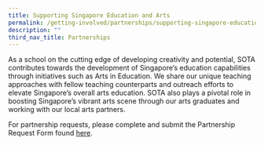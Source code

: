```yaml
---
title: Supporting Singapore Education and Arts
permalink: /getting-involved/partnerships/supporting-singapore-education-and-arts/
description: ""
third_nav_title: Partnerships
---
```

As a school on the cutting edge of developing creativity and potential, SOTA contributes towards the development of Singapore’s education capabilities through initiatives such as Arts in Education. We share our unique teaching approaches with fellow teaching counterparts and outreach efforts to elevate Singapore’s overall arts education. SOTA also plays a pivotal role in boosting Singapore’s vibrant arts scene through our arts graduates and working with our local arts partners.

  
For partnership requests, please complete and submit the Partnership Request Form found [here](https://goo.gl/forms/ki8epz8G2RBx1bbk2).